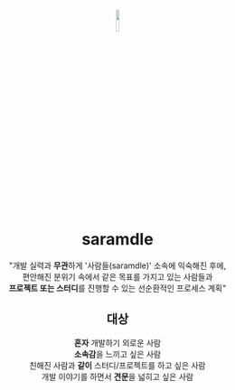 # <div align="center"> <img width="10%" src="https://user-images.githubusercontent.com/102597172/221416026-b4119c1f-a2cb-4001-b9d5-f45ca6167b16.png"></div> <div align="center"> saramdle </div>

<div align="center"> "개발 실력과 <strong>무관</strong>하게 '사람들(saramdle)' 소속에 익숙해진 후에,<br> 편안해진 분위기 속에서 같은 목표를 가지고 있는 사람들과 <br>
  <strong>프로젝트 또는 스터디</strong>를 진행할 수 있는 선순환적인 프로세스 계획"</div>

## <div align="center"> 대상 </div>

<div align="center"> <strong>혼자</strong> 개발하기 외로운 사람 </div>
<div align="center"> <strong>소속감</strong>을 느끼고 싶은 사람 </div>
<div align="center"> 친해진 사람과 <strong>같이</strong> 스터디/프로젝트를 하고 싶은 사람 </div>
<div align="center"> 개발 이야기를 하면서 <strong>견문</strong>을 넓히고 싶은 사람 </div>

